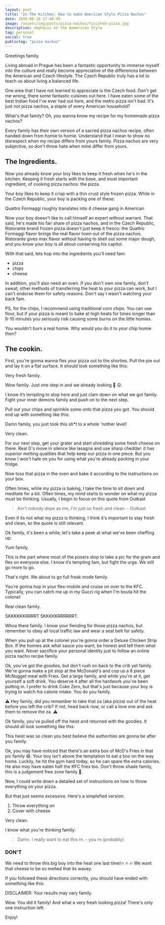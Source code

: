 ```yaml
---
layout: post
title: "In The Kitchen: How to make American Style Pizza Nachos"
date: 2018-06-18 17:40:49
image: /assets/img/posts/pizza-nachos/finished-pizza.jpg
description: emphasis on the Aemerican Style
tag: personal
social: true
publictag: "pizza nachos"
---
```


Greetings family.

Living abroad in Prague has been a fantastic opportunity to immerse myself into the culture and really become appreciative of the differences between the American and Czech lifestyle. The Czech Republic truly has a lot to teach us about living a balanced life.

One area that I have not learned to appreciate is the Czech food. Don't get me wrong, there some fantastic cuisines out here. I have eaten some of the best Indian food I've ever had out here, and the metro pizza isn't bad. It's just not pizza nachos, a staple of every American household?

What's that family? Oh, you wanna know my recipe for my homemade pizza nachos? 

Every family has their own version of a sacred pizza nachos recipe, often handed down from homie to homie. Understand that I mean to show no disrespect when my recipe differs from yours family. Pizza nachos are very subjective, so don't throw hate when mine differ from yours.

## The Ingredients.

Now you already know your boy likes to keep it fresh when he's in the kitchen. Keeping it fresh starts with the base, and most important ingredient, of cooking pizza nachos: the pizza.

Your boy likes to keep it crisp with a thin crust style frozen pizza. While in the Czech Republic, your boy is packing one of these:
<div class="">
    <img class="col three" src="{{ site.baseurl }}/assets/img/posts/pizza-nachos/ristorante-frozen-pizza.jpg" alt="" title="ristorante brand quattro formaggi pizza"/>
</div>
<div class="col three caption">
    Quattro Formaggi roughly translates into 4 cheese gang in American
</div>

Now your boy doesn't like to call himself an expert without warrant. That said, he's made his fair share of pizza nachos, and in the Czech Republic, Ristorante brand frozen pizza doesn't just keep it fresco: the Quattro Formaggi flavor brings the real flavor town out of the pizza nachos. Ristorante gives max flavor without having to shell out some major dough, and you know your boy is all about conserving his capitol.

With that said, lets hop into the ingredients you'll need fam:

- pizza
- chips
- cheese

In addition, you'll also need an oven. If you don't own one family, don't sweat; other methods of transferring the heat to your pizza can work, but I can't endorse them for safety reasons. Don't say I wasn't watching your back fam.

PS, for the chips, I recommend using traditional corn chips. You can use flour, but if your pizza is meant to bake at high heats for times longer than 8-10 minutes you seriously risk causing some burns on the little homies.

<div class="">
    <img class="col three" src="{{ site.baseurl }}/assets/img/posts/pizza-nachos/sad-tortilla-chips.jpg" alt="" title="sad tortilla chips"/>
</div>
<div class="col three caption">
    You wouldn't burn a real homie. Why would you do it to your chip homie then?
</div>

## The cookin.

First, you're gonna wanna flex your pizza out to the shorties. Pull the pie out and lay it on a flat surface. It should look something like this:

<div class="">
    <img class="col three" src="{{ site.baseurl }}/assets/img/posts/pizza-nachos/frozen-pizza.jpg" alt="" title="fresh looking frozen pizza"/>
</div>
<div class="col three caption">
    Very fresh family.
</div>

Wow family. Just one step in and we already looking :100: :astonished:.

I know  it’s tempting to stop here and just clam down on what we got family. Fight your inner demons family and push on to the next step.

Pull out your chips and sprinkle some onto that pizza you got. You should end up with something like this:

<div class="">
    <img class="col three" src="{{ site.baseurl }}/assets/img/posts/pizza-nachos/chips-on-pizza.jpg" alt="" title="fresh looking frozen pizza with tortilla chips ontop"/>
</div>
<div class="col three caption">
    Damn family, you just took this sh*t to a whole 'nother level!
</div>

Very clean.

For our next step, get your grater and start shredding some fresh cheese on there. Real G's move in silence like lasagna and use sharp cheddar: it has superior melting qualities that help keep our pizza in one piece. But you know I won't hate on you for using what you're already packing in your fridge.

Now toss that pizza in the oven and bake it according to the instructions on your box. 

Often times, while my pizza is baking, I take the time to sit down and meditate for a bit. Often times, my mind starts to wonder on what my pizza must be thinking. Usually, I begin to focus on this quote from Outkast

<blockquote>
     Ain't nobody dope as me, I'm just so fresh and clean.
     - Outkast
</blockquote>

Even if its not what my pizza is thinking, I think it's important to stay fresh and clean, so the quote is still relevant.

Ok family, it's been a while; let's take a peek at what we've been cheffing up:

<div class="">
    <img class="col three" src="{{ site.baseurl }}/assets/img/posts/pizza-nachos/in-the-oven.jpg" alt="" title="fresh looking frozen pizza with tortilla chips ontop in the oven"/>
</div>
<div class="col three caption">
    Yum family.
</div>

This is the part where most of the posers stop to take a pic for the gram and flex on everyone else. I know it’s tempting fam, but fight the urge. We still go more to go.

That's right. We about to go full freak mode family.

You're gonna hop in your flex-mobile and cruise on over to the KFC. Typically, you can catch me up in my Gucci rig when I'm bouta hit the colonel:

<div class="">
    <img class="col three" src="{{ site.baseurl }}/assets/img/posts/pizza-nachos/gucci-mobile.jpg" alt="" title="gucci style fiat"/>
</div>
<div class="col three caption">
    Real clean family.
</div>

SKKKKKKRRRRT SKKKKKRRRRRRT.

Whoa there family. I know your fiending for those pizza nachos, but remember to obey all local traffic law and wear a seat belt for safety.

When you pull up at the colonel you're gonna order a Deluxe Chicken Strip Box. If the homies ask what sauce you want, be honest and tell them what you want. Never sacrifice  your personal identity just to follow an online pizza nacho recipe family.

Ok, you've got the goodies, but don't rush on back to the crib yet family. We're gonna make a pit stop at the McDonald's and cop us a 8 piece McNugget meal with Fries. Get a large family, and while you're at it, get yourself a soft drink. You deserve it after all the hardwork you've been putting in. I prefer to drink Coke Zero, but that's just because your boy is trying to watch his calorie intake. You do you family.

:warning: Hey family, did you remember to take that za (aka pizza) out of the heat before you left the crib? If not, head back now, or call a love one and ask them to remove the za. :warning:

Ok family, you've pulled off the heist and returned with the goodies. It should all look something like this:

<div class="">
    <img class="col three" src="{{ site.baseurl }}/assets/img/posts/pizza-nachos/the-goodies.jpg" alt="" title="All the food you copped from McDonalds and KFC"/>
</div>
<div class="col three caption">
    This heist was so clean you best believe the authorities are gonna be after you family.
</div>

Ok, you may have noticed that there's an extra box of McD's Fries in that pic family :sweat_smile:. Your boy isn't above the temptation to eat a box on the way home. Luckily, he hit the gym hard today, so he can spare the extra calories. He also may have eaten half the KFC fries too. Don't throw shade family, this is a judgement free zone family :no_entry_sign:.

Now, I could write down a detailed set of instructions on how to throw everything on your pizza.

But that just seems excessive. Here's a simplefied version:

1. Throw everything on
2. Cover with cheese

<div class="">
    <img class="col three" src="{{ site.baseurl }}/assets/img/posts/pizza-nachos/final-pre-bake.jpg" alt="" title="A pizza in KFC and fries"/>
</div>
<div class="col three caption">
    Very clean.
</div>

I know what you're thinking family:

<blockquote>
Damn. I really want to eat this rn.
- you rn (probably)
</blockquote>

### DON'T

We need to throw this big boy into the heat one last time!:fire: :fire: :fire: We want that cheese to be so melted that its wavey. 

If you followed these directions correctly, you should have ended with something like this:

<div class="">
    <img class="col three" src="{{ site.baseurl }}/assets/img/posts/pizza-nachos/finished-pizza.jpg" alt="" title="A tasty American Style Pizza Nacho Pizza"/>
</div>
<div class="col three caption">
    DISCLAIMER: Your results may vary family.
</div>

Wow. You did it family! And what a very fresh looking pizza! There's only one instruction left:

Enjoy!